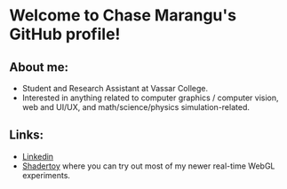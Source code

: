 # Welcome to Chase Marangu's GitHub profile!

## About me:
- Student and Research Assistant at Vassar College.
- Interested in anything related to computer graphics / computer vision, web and UI/UX, and math/science/physics simulation-related.

## Links:
- [Linkedin](https://www.linkedin.com/in/chase-marangu/)
- [Shadertoy](https://www.shadertoy.com/user/cmarangu) where you can try out most of my newer real-time WebGL experiments.


